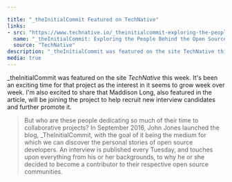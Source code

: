 ```yaml
---

title: "_theInitialCommit Featured on TechNative"
links:
- src: "https://www.technative.io/_theinitialcommit-exploring-the-people-behind-the-open-source-projects/"
  name: "_theInitialCommit: Exploring the People Behind the Open Source Projects"
  source: "TechNative"
description: "_theInitialCommit was featured on the site TechNative this week. It's been an exciting time for that project as the interest in it seems to grow week over week. I'm also excited to share that Maddison Long, also featured in the article, will be joining the project to help recruit new interview candidates and further promote it."
media: true
---
```


\_theInitialCommit was featured on the site *TechNative* this week. It's been an exciting time for that project as the interest in it seems to grow week over week. I'm also excited to share that Maddison Long, also featured in the article, will be joining the project to help recruit new interview candidates and further promote it.

> But who are these people dedicating so much of their time to collaborative projects? In September 2016, John Jones launched the blog, \_TheInitialCommit, with the goal of it being the medium for which we can discover the personal stories of open source developers. An interview is published every Tuesday, and touches upon everything from his or her backgrounds, to why he or she decided to become a contributor to their respective open source communities.

